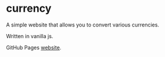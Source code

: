 # currency

A simple website that allows you to convert various currencies.

Written in vanilla js.

GitHub Pages [website](https://dante26.github.io/currency/).
